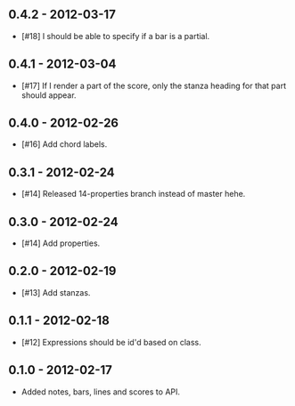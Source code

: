 0.4.2 - 2012-03-17
------------------

* [#18] I should be able to specify if a bar is a partial.

0.4.1 - 2012-03-04
------------------

* [#17] If I render a part of the score, only the stanza heading for that part should appear.

0.4.0 - 2012-02-26
------------------

* [#16] Add chord labels.

0.3.1 - 2012-02-24
------------------

* [#14] Released 14-properties branch instead of master hehe.

0.3.0 - 2012-02-24
------------------

* [#14] Add properties.

0.2.0 - 2012-02-19
------------------

* [#13] Add stanzas.

0.1.1 - 2012-02-18
------------------

* [#12] Expressions should be id'd based on class.

0.1.0 - 2012-02-17
------------------

* Added notes, bars, lines and scores to API.


